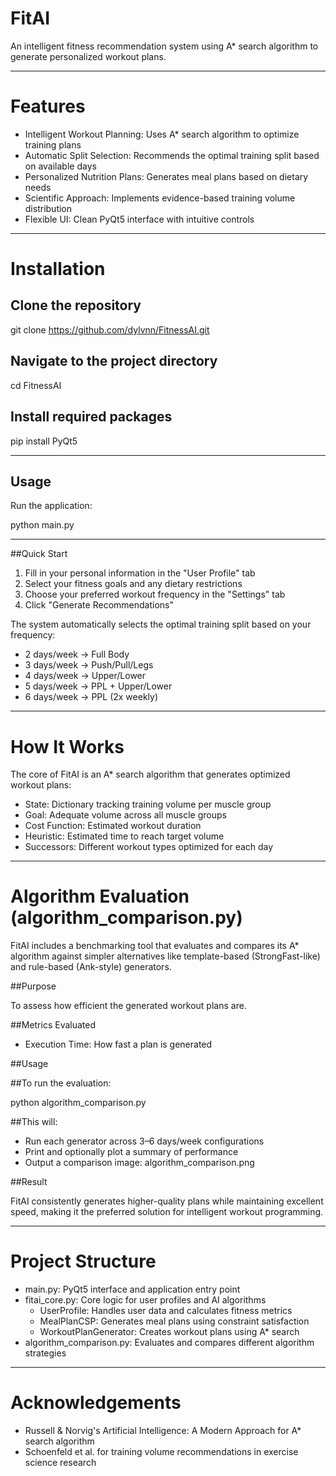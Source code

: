 # FitAI

An intelligent fitness recommendation system using A* search algorithm to generate personalized workout plans.

--------------------------------------------------------------------------------

# Features

- Intelligent Workout Planning: Uses A* search algorithm to optimize training plans  
- Automatic Split Selection: Recommends the optimal training split based on available days  
- Personalized Nutrition Plans: Generates meal plans based on dietary needs  
- Scientific Approach: Implements evidence-based training volume distribution  
- Flexible UI: Clean PyQt5 interface with intuitive controls  

--------------------------------------------------------------------------------

# Installation

## Clone the repository
git clone https://github.com/dylvnn/FitnessAI.git

## Navigate to the project directory
cd FitnessAI

## Install required packages
pip install PyQt5

--------------------------------------------------------------------------------

## Usage

Run the application:

python main.py

--------------------------------------------------------------------------------

##Quick Start

1. Fill in your personal information in the "User Profile" tab  
2. Select your fitness goals and any dietary restrictions  
3. Choose your preferred workout frequency in the "Settings" tab  
4. Click "Generate Recommendations"

The system automatically selects the optimal training split based on your frequency:

- 2 days/week → Full Body  
- 3 days/week → Push/Pull/Legs  
- 4 days/week → Upper/Lower  
- 5 days/week → PPL + Upper/Lower  
- 6 days/week → PPL (2x weekly)  

--------------------------------------------------------------------------------

# How It Works

The core of FitAI is an A* search algorithm that generates optimized workout plans:

- State: Dictionary tracking training volume per muscle group  
- Goal: Adequate volume across all muscle groups  
- Cost Function: Estimated workout duration  
- Heuristic: Estimated time to reach target volume  
- Successors: Different workout types optimized for each day  

--------------------------------------------------------------------------------

# Algorithm Evaluation (algorithm_comparison.py)

FitAI includes a benchmarking tool that evaluates and compares its A* algorithm against simpler alternatives like template-based (StrongFast-like) and rule-based (Ank-style) generators.

##Purpose

To assess how efficient the generated workout plans are.

##Metrics Evaluated

- Execution Time: How fast a plan is generated  

##Usage

##To run the evaluation:

python algorithm_comparison.py

##This will:
- Run each generator across 3–6 days/week configurations
- Print and optionally plot a summary of performance
- Output a comparison image: algorithm_comparison.png

##Result

FitAI consistently generates higher-quality plans while maintaining excellent speed, making it the preferred solution for intelligent workout programming.

--------------------------------------------------------------------------------

# Project Structure

- main.py: PyQt5 interface and application entry point  
- fitai_core.py: Core logic for user profiles and AI algorithms  
  - UserProfile: Handles user data and calculates fitness metrics  
  - MealPlanCSP: Generates meal plans using constraint satisfaction  
  - WorkoutPlanGenerator: Creates workout plans using A* search  
- algorithm_comparison.py: Evaluates and compares different algorithm strategies  

--------------------------------------------------------------------------------

# Acknowledgements

- Russell & Norvig's Artificial Intelligence: A Modern Approach for A* search algorithm  
- Schoenfeld et al. for training volume recommendations in exercise science research
